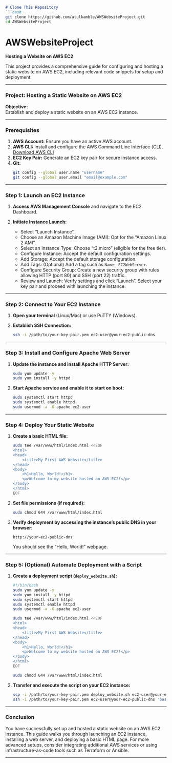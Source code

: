 ```markdown
# Clone This Repository
```bash
git clone https://github.com/atulkamble/AWSWebsiteProject.git
cd AWSWebsiteProject
```

# AWSWebsiteProject
**Hosting a Website on AWS EC2**

This project provides a comprehensive guide for configuring and hosting a static website on AWS EC2, including relevant code snippets for setup and deployment.

---

### **Project: Hosting a Static Website on AWS EC2**

**Objective:**  
Establish and deploy a static website on an AWS EC2 instance.

---

### **Prerequisites**

1. **AWS Account:** Ensure you have an active AWS account.
2. **AWS CLI:** Install and configure the AWS Command Line Interface (CLI). [Download AWS CLI](https://aws.amazon.com/cli/)
3. **EC2 Key Pair:** Generate an EC2 key pair for secure instance access.
4. **Git:**
   ```bash
   git config --global user.name "username"
   git config --global user.email "email@example.com"
   ```

---

### **Step 1: Launch an EC2 Instance**

1. **Access AWS Management Console** and navigate to the EC2 Dashboard.

2. **Initiate Instance Launch:**
   - Select “Launch Instance”.
   - Choose an Amazon Machine Image (AMI): Opt for the “Amazon Linux 2 AMI”.
   - Select an Instance Type: Choose “t2.micro” (eligible for the free tier).
   - Configure Instance: Accept the default configuration settings.
   - Add Storage: Accept the default storage configuration.
   - Add Tags: (Optional) Add a tag such as `Name: EC2WebServer`.
   - Configure Security Group: Create a new security group with rules allowing HTTP (port 80) and SSH (port 22) traffic.
   - Review and Launch: Verify settings and click “Launch”. Select your key pair and proceed with launching the instance.

---

### **Step 2: Connect to Your EC2 Instance**

1. **Open your terminal** (Linux/Mac) or use PuTTY (Windows).

2. **Establish SSH Connection:**
   ```bash
   ssh -i /path/to/your-key-pair.pem ec2-user@your-ec2-public-dns
   ```

---

### **Step 3: Install and Configure Apache Web Server**

1. **Update the instance and install Apache HTTP Server:**
   ```bash
   sudo yum update -y
   sudo yum install -y httpd
   ```

2. **Start Apache service and enable it to start on boot:**
   ```bash
   sudo systemctl start httpd
   sudo systemctl enable httpd
   sudo usermod -a -G apache ec2-user
   ```

---

### **Step 4: Deploy Your Static Website**

1. **Create a basic HTML file:**
   ```bash
   sudo tee /var/www/html/index.html <<EOF
   <html>
   <head>
       <title>My First AWS Website</title>
   </head>
   <body>
       <h1>Hello, World!</h1>
       <p>Welcome to my website hosted on AWS EC2!</p>
   </body>
   </html>
   EOF
   ```

2. **Set file permissions (if required):**
   ```bash
   sudo chmod 644 /var/www/html/index.html
   ```

3. **Verify deployment by accessing the instance’s public DNS in your browser:**
   ```
   http://your-ec2-public-dns
   ```

   You should see the “Hello, World!” webpage.

---

### **Step 5: (Optional) Automate Deployment with a Script**

1. **Create a deployment script (`deploy_website.sh`):**
   ```bash
   #!/bin/bash
   sudo yum update -y
   sudo yum install -y httpd
   sudo systemctl start httpd
   sudo systemctl enable httpd
   sudo usermod -a -G apache ec2-user

   sudo tee /var/www/html/index.html <<EOF
   <html>
   <head>
       <title>My First AWS Website</title>
   </head>
   <body>
       <h1>Hello, World!</h1>
       <p>Welcome to my website hosted on AWS EC2!</p>
   </body>
   </html>
   EOF

   sudo chmod 644 /var/www/html/index.html
   ```

2. **Transfer and execute the script on your EC2 instance:**
   ```bash
   scp -i /path/to/your-key-pair.pem deploy_website.sh ec2-user@your-ec2-public-dns:/home/ec2-user/
   ssh -i /path/to/your-key-pair.pem ec2-user@your-ec2-public-dns 'bash /home/ec2-user/deploy_website.sh'
   ```

---

### **Conclusion**

You have successfully set up and hosted a static website on an AWS EC2 instance. This guide walks you through launching an EC2 instance, installing a web server, and deploying a basic HTML page. For more advanced setups, consider integrating additional AWS services or using infrastructure-as-code tools such as Terraform or Ansible.

---
```
